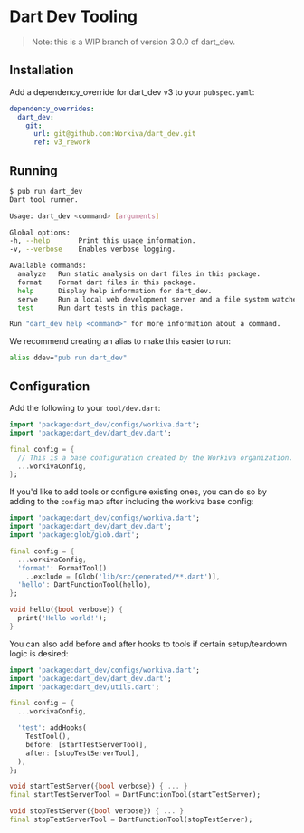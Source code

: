 # Dart Dev Tooling

> Note: this is a WIP branch of version 3.0.0 of dart_dev.

## Installation

Add a dependency_override for dart_dev v3 to your `pubspec.yaml`:

```yaml
dependency_overrides:
  dart_dev:
    git:
      url: git@github.com:Workiva/dart_dev.git
      ref: v3_rework
```

## Running

```bash
$ pub run dart_dev
Dart tool runner.

Usage: dart_dev <command> [arguments]

Global options:
-h, --help       Print this usage information.
-v, --verbose    Enables verbose logging.

Available commands:
  analyze   Run static analysis on dart files in this package.
  format    Format dart files in this package.
  help      Display help information for dart_dev.
  serve     Run a local web development server and a file system watcher that rebuilds on changes.
  test      Run dart tests in this package.

Run "dart_dev help <command>" for more information about a command.
```

We recommend creating an alias to make this easier to run:

```bash
alias ddev="pub run dart_dev"
```

## Configuration

Add the following to your `tool/dev.dart`:

```dart
import 'package:dart_dev/configs/workiva.dart';
import 'package:dart_dev/dart_dev.dart';

final config = {
  // This is a base configuration created by the Workiva organization.
  ...workivaConfig,
};
```

If you'd like to add tools or configure existing ones, you can do so by adding
to the `config` map after including the workiva base config:

```dart
import 'package:dart_dev/configs/workiva.dart';
import 'package:dart_dev/dart_dev.dart';
import 'package:glob/glob.dart';

final config = {
  ...workivaConfig,
  'format': FormatTool()
    ..exclude = [Glob('lib/src/generated/**.dart')],
  'hello': DartFunctionTool(hello),
};

void hello({bool verbose}) {
  print('Hello world!');
}
```

You can also add before and after hooks to tools if certain setup/teardown logic
is desired:

```dart
import 'package:dart_dev/configs/workiva.dart';
import 'package:dart_dev/dart_dev.dart';
import 'package:dart_dev/utils.dart';

final config = {
  ...workivaConfig,

  'test': addHooks(
    TestTool(),
    before: [startTestServerTool],
    after: [stopTestServerTool],
  ),
};

void startTestServer({bool verbose}) { ... }
final startTestServerTool = DartFunctionTool(startTestServer);

void stopTestServer({bool verbose}) { ... }
final stopTestServerTool = DartFunctionTool(stopTestServer);
```
